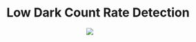 # Low Dark Count Rate Detection

                                               ![](./figs_01/dark_counts.png)
